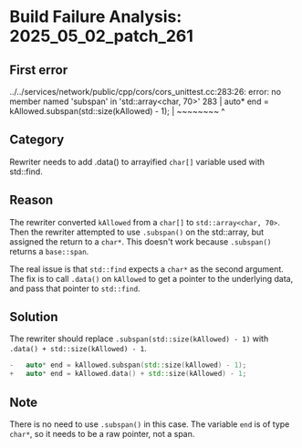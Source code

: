 # Build Failure Analysis: 2025_05_02_patch_261

## First error

../../services/network/public/cpp/cors/cors_unittest.cc:283:26: error: no member named 'subspan' in 'std::array<char, 70>'
  283 |     auto* end = kAllowed.subspan(std::size(kAllowed) - 1);
      |                 ~~~~~~~~ ^

## Category
Rewriter needs to add .data() to arrayified `char[]` variable used with std::find.

## Reason
The rewriter converted `kAllowed` from a `char[]` to `std::array<char, 70>`. Then the rewriter attempted to use `.subspan()` on the std::array, but assigned the return to a `char*`. This doesn't work because `.subspan()` returns a `base::span`.

The real issue is that `std::find` expects a `char*` as the second argument. The fix is to call `.data()` on `kAllowed` to get a pointer to the underlying data, and pass that pointer to `std::find`.

## Solution
The rewriter should replace `.subspan(std::size(kAllowed) - 1)` with `.data() + std::size(kAllowed) - 1`.

```c++
-   auto* end = kAllowed.subspan(std::size(kAllowed) - 1);
+   auto* end = kAllowed.data() + std::size(kAllowed) - 1;
```

## Note
There is no need to use `.subspan()` in this case. The variable `end` is of type `char*`, so it needs to be a raw pointer, not a span.